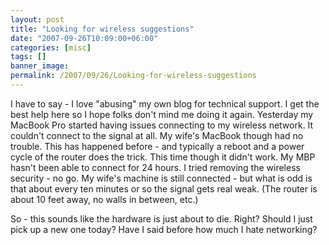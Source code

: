 ```yaml
---
layout: post
title: "Looking for wireless suggestions"
date: "2007-09-26T10:09:00+06:00"
categories: [misc]
tags: []
banner_image: 
permalink: /2007/09/26/Looking-for-wireless-suggestions
---
```


I have to say - I love "abusing" my own blog for technical support. I get the best help here so I hope folks don't mind me doing it again. Yesterday my MacBook Pro started having issues connecting to my wireless network. It couldn't connect to the signal at all. My wife's MacBook though had no trouble. This has happened before - and typically a reboot and a power cycle of the router does the trick. This time though it didn't work. My MBP hasn't been able to connect for 24 hours. I tried removing the wireless security - no go. My wife's machine is still connected - but what is odd is that about every ten minutes or so the signal gets real weak. (The router is about 10 feet away, no walls in between, etc.)

So - this sounds like the hardware is just about to die. Right? Should I just pick up a new one today? Have I said before how much I hate networking?